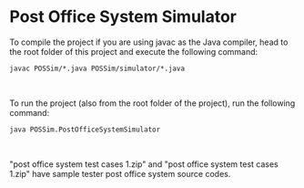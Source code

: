 # Post Office System Simulator

To compile the project if you are using javac as the Java compiler, head to the root folder of this project and execute the following command:

```
javac POSSim/*.java POSSim/simulator/*.java
```

<br />

To run the project (also from the root folder of the project), run the following command:

```
java POSSim.PostOfficeSystemSimulator
```

<br />

"post office system test cases 1.zip" and "post office system test cases 1.zip" have sample tester post office system source codes.
